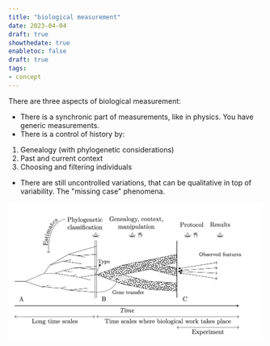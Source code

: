 ```yaml
---
title: "biological measurement"
date: 2023-04-04
draft: true
showthedate: true
enabletoc: false
draft: true
tags:
- concept
---
```


There are three aspects of biological measurement: 

- There is a synchronic part of measurements, like in physics. You have generic measurements. 
- There is a control of history by:
1) Genealogy (with phylogenetic considerations)
2) Past and current context
3) Choosing and filtering individuals
- There are still uncontrolled variations, that can be qualitative in top of variability. The "missing case" phenomena.

![](images/Pasted%20image%2020230403202109.png)
